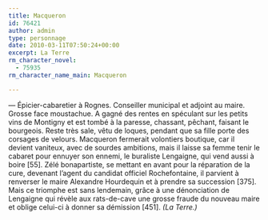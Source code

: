 ```yaml
---
title: Macqueron
id: 76421
author: admin
type: personnage
date: 2010-03-11T07:50:24+00:00
excerpt: La Terre
rm_character_novel:
  - 75935
rm_character_name_main: Macqueron

---
```

— Épicier-cabaretier à Rognes. Conseiller municipal et adjoint au maire. Grosse face moustachue. A gagné des rentes en spéculant sur les petits vins de Montigny et est tombé à la paresse, chassant, pêchant, faisant le bourgeois. Reste très sale, vêtu de loques, pendant que sa fille porte des corsages de velours. Macqueron fermerait volontiers boutique, car il devient vaniteux, avec de sourdes ambitions, mais il laisse sa femme tenir le cabaret pour ennuyer son ennemi, le buraliste Lengaigne, qui vend aussi à boire [55]. Zélé bonapartiste, se mettant en avant pour la réparation de la cure, devenant l’agent du candidat officiel Rochefontaine, il parvient à renverser le maire Alexandre Hourdequin et à prendre sa succession [375]. Mais ce triomphe est sans lendemain, grâce à une dénonciation de Lengaigne qui révèle aux rats-de-cave une grosse fraude du nouveau maire et oblige celui-ci à donner sa démission [451]. _(La Terre.)_